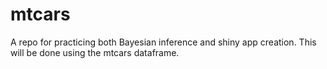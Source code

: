 # mtcars
A repo for practicing both Bayesian inference and shiny app creation. This will be done using the mtcars dataframe.
